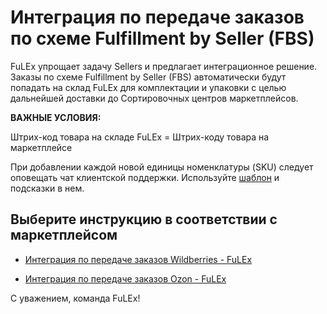 #  Интеграция по передаче заказов по схеме Fulfillment by Seller (FBS)

FuLEx упрощает задачу Sellers и предлагает интеграционное
решение. Заказы по схеме Fulfillment by Seller (FBS) автоматически будут попадать на склад FuLEx для комплектации и упаковки с целью дальнейшей доставки до
Сортировочных центров маркетплейсов. 

**ВАЖНЫЕ УСЛОВИЯ:**

Штрих-код товара на складе FuLEx = Штрих-коду товара на маркетплейсе

При добавлении каждой новой единицы номенклатуры (SKU) следует оповещать чат клиентской поддержки. Используйте [шаблон](https://drive.google.com/uc?export=download&id=1pNIw2SAnvl9ixSG1vM1W9wsu4tbXOccz) и подсказки в нем.

## Выберите инструкцию в соответствии с маркетплейсом

 - [Интеграция по передаче заказов Wildberries - FuLEx](integration_wb.md)

 - [Интеграция по передаче заказов Ozon - FuLEx](integration_ozon.md)

С уважением, команда FuLEx!
